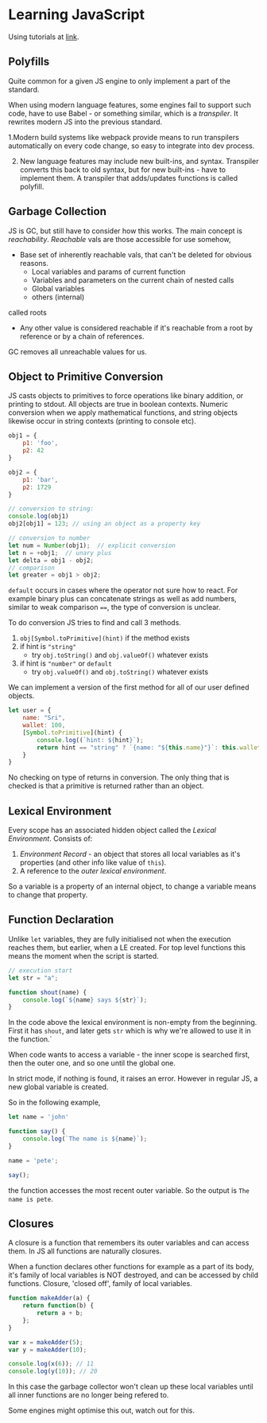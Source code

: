 # Learning JavaScript

Using tutorials at [link](https://javascript.info/).

## Polyfills

Quite common for a given JS engine to only implement a part
of the standard.

When using modern language features, some engines fail to
support such code, have to use Babel - or something similar,
which is a *transpiler*. It rewrites modern JS into the
previous standard.

1.Modern build systems like webpack provide means to run
transpilers automatically on every code change, so easy
to integrate into dev process.

2. New language features may include new built-ins, and
syntax. Transpiler converts this back to old syntax, but
for new built-ins - have to implement them. A transpiler
that adds/updates functions is called polyfill.

## Garbage Collection

JS is GC, but still have to consider how this works. The
main concept is *reachability*. *Reachable* vals are those
accessible for use somehow, 
- Base set of inherently reachable vals, that can't be
deleted for obvious reasons.
    - Local variables and params of current function
    - Variables and parameters on the current chain of
    nested calls
    - Global variables
    - others (internal)
    
called roots

- Any other value is considered reachable if it's reachable
from a root by reference or by a chain of references.

GC removes all unreachable values for us.

## Object to Primitive Conversion

JS casts objects to primitives to force operations like
binary addition, or printing to stdout. All objects are true
in boolean contexts. Numeric conversion when we apply
mathematical functions, and string objects likewise occur in
string contexts (printing to console etc).

```javascript
obj1 = {
    p1: 'foo',
    p2: 42
}

obj2 = {
    p1: 'bar',
    p2: 1729
}

// conversion to string:
console.log(obj1) 
obj2[obj1] = 123; // using an object as a property key

// conversion to number
let num = Number(obj1);  // explicit conversion
let n = +obj1;  // unary plus
let delta = obj1 - obj2;
// comparison
let greater = obj1 > obj2;
```

`default` occurs in cases where the operator not sure how to
react. For example binary plus can concatenate strings as well
as add numbers, similar to weak comparison `==`, the type of
conversion is unclear.

To do conversion JS tries to find and call 3 methods.
1. `obj[Symbol.toPrimitive](hint)` if the method exists
2. if hint is `"string"`
    - try `obj.toString()` and `obj.valueOf()` whatever exists
3. if hint is `"number"` or `default`
    - try `obj.valueOf()` and `obj.toString()` whatever exists

We can implement a version of the first method for all of our
user defined objects.

```javascript
let user = {
    name: "Sri",
    wallet: 100,
    [Symbol.toPrimitive](hint) {
        console.log((`hint: ${hint}`);
        return hint == "string" ? `{name: "${this.name}"}`: this.wallet;
    }
}
```

No checking on type of returns in conversion. The only thing
that is checked is that a primitive is returned rather than
an object.

## Lexical Environment

Every scope has an associated hidden object called the
*Lexical Environment*. Consists of:
1. *Environment Record* - an object that stores all local
variables as it's properties (and other info like value of
`this`).
2. A reference to the *outer lexical environment*.

So a variable is a property of an internal object, to change
a variable means to change that property.

## Function Declaration

Unlike `let` variables, they are fully initialised not when
the execution reaches them, but earlier, when a LE created.
For top level functions this means the moment when the script
is started.

```javascript
// execution start
let str = "a";

function shout(name) {
    console.log(`${name} says ${str}`);
}
``` 

In the code above the lexical environment is non-empty from
the beginning. First it has `shout`, and later gets `str`
which is why we're allowed to use it in the function.`

When code wants to access a variable - the inner scope is
searched first, then the outer one, and so one until the
global one.

In strict mode, if nothing is found, it raises an error. 
However in regular JS, a new global variable is created.

So in the following example,

```javascript
let name = 'john'

function say() {
    console.log(`The name is ${name}`);
}

name = 'pete';

say();
```

the function accesses the most recent outer variable. So the
output is `The name is pete`.

## Closures

A closure is a function that remembers its outer variables
and can access them. In JS all functions are naturally
closures.

When a function declares other functions for example as a
part of its body, it's family of local variables is NOT
destroyed, and can be accessed by child functions. Closure,
'closed off', family of local variables.

```javascript
function makeAdder(a) {
    return function(b) {
        return a + b;
    };
}

var x = makeAdder(5);
var y = makeAdder(10);

console.log(x(6)); // 11
console.log(y(10)); // 20
```

In this case the garbage collector won't clean up these
local variables until all inner functions are no longer
being refered to.

Some engines might optimise this out, watch out for this.
